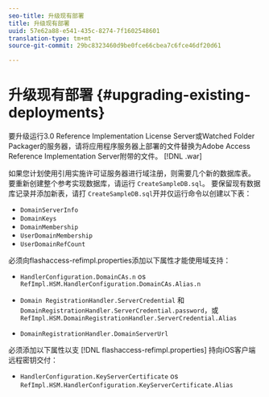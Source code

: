 ```yaml
---
seo-title: 升级现有部署
title: 升级现有部署
uuid: 57e62a88-e541-435c-8274-7f1602548601
translation-type: tm+mt
source-git-commit: 29bc8323460d9be0fce66cbea7c6fce46df20d61

---
```



# 升级现有部署 {#upgrading-existing-deployments}

要升级运行3.0 Reference Implementation License Server或Watched Folder Packager的服务器，请将应用程序服务器上部署的文件替换为Adobe Access Reference Implementation Server附带的文件。 [!DNL .war]

如果您计划使用引用实施许可证服务器进行域注册，则需要几个新的数据库表。 要重新创建整个参考实现数据库，请运行 `CreateSampleDB.sql`。 要保留现有数据库记录并添加新表，请打 `CreateSampleDB.sql`开并仅运行命令以创建以下表：

* `DomainServerInfo`
* `DomainKeys`
* `DomainMembership`
* `UserDomainMembership`
* `UserDomainRefCount`

必须向flashaccess-refimpl.properties添加以下属性才能使用域支持：

* `HandlerConfiguration.DomainCAs.n` os `RefImpl.HSM.HandlerConfiguration.DomainCAs.Alias.n`

* `Domain RegistrationHandler.ServerCredential` 和 `DomainRegistrationHandler.ServerCredential.password`，或 `RefImpl.HSM.DomainRegistrationHandler.ServerCredential.Alias`

* `DomainRegistrationHandler.DomainServerUrl`

必须添加以下属性以支 [!DNL flashaccess-refimpl.properties] 持向iOS客户端远程密钥交付：

* `HandlerConfiguration.KeyServerCertificate` os `RefImpl.HSM.HandlerConfiguration.KeyServerCertificate.Alias`

